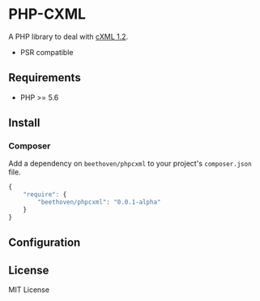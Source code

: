 PHP-CXML
==========================
A PHP library to deal with [cXML 1.2](http://cxml.org/).

- PSR compatible


Requirements
------------
- PHP >= 5.6


Install
-------

### Composer

Add a dependency on `beethoven/phpcxml` to your project's `composer.json` file.

```javascript
{
    "require": {
        "beethoven/phpcxml": "0.0.1-alpha"
    }
}
```



Configuration
-------------


License
-------

MIT License
